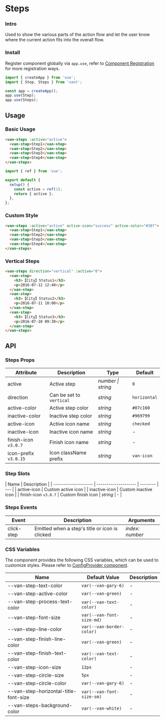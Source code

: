 # Steps

### Intro

Used to show the various parts of the action flow and let the user know where the current action fits into the overall flow.

### Install

Register component globally via `app.use`, refer to [Component Registration](#/en-US/advanced-usage#zu-jian-zhu-ce) for more registration ways.

```js
import { createApp } from 'vue';
import { Step, Steps } from 'vant';

const app = createApp();
app.use(Step);
app.use(Steps);
```

## Usage

### Basic Usage

```html
<van-steps :active="active">
  <van-step>Step1</van-step>
  <van-step>Step2</van-step>
  <van-step>Step3</van-step>
  <van-step>Step4</van-step>
</van-steps>
```

```js
import { ref } from 'vue';

export default {
  setup() {
    const active = ref(1);
    return { active };
  },
};
```

### Custom Style

```html
<van-steps :active="active" active-icon="success" active-color="#38f">
  <van-step>Step1</van-step>
  <van-step>Step2</van-step>
  <van-step>Step3</van-step>
  <van-step>Step4</van-step>
</van-steps>
```

### Vertical Steps

```html
<van-steps direction="vertical" :active="0">
  <van-step>
    <h3>【City】Status1</h3>
    <p>2016-07-12 12:40</p>
  </van-step>
  <van-step>
    <h3>【City】Status2</h3>
    <p>2016-07-11 10:00</p>
  </van-step>
  <van-step>
    <h3>【City】Status3</h3>
    <p>2016-07-10 09:30</p>
  </van-step>
</van-steps>
```

## API

### Steps Props

| Attribute | Description | Type | Default |
| --- | --- | --- | --- |
| active | Active step | _number \| string_ | `0` |
| direction | Can be set to `vertical` | _string_ | `horizontal` |
| active-color | Active step color | _string_ | `#07c160` |
| inactive-color | Inactive step color | _string_ | `#969799` |
| active-icon | Active icon name | _string_ | `checked` |
| inactive-icon | Inactive icon name | _string_ | - |
| finish-icon `v3.0.7` | Finish icon name | _string_ | - |
| icon-prefix `v3.0.15` | Icon className prefix | _string_ | `van-icon` |

### Step Slots

| Name                 | Description          |
| -------------------- | -------------------- | -------- | --- |
| active-icon          | Custom active icon   |
| inactive-icon        | Custom inactive icon |
| finish-icon `v3.0.7` | Custom finish icon   | _string_ | -   |

### Steps Events

| Event | Description | Arguments |
| --- | --- | --- |
| click-step | Emitted when a step's title or icon is clicked | _index: number_ |

### CSS Variables

The component provides the following CSS variables, which can be used to customize styles. Please refer to [ConfigProvider component](#/en-US/config-provider).

| Name | Default Value | Description |
| --- | --- | --- |
| --van-step-text-color | `var(--van-gary-6)` | - |
| --van-step-active-color | `var(--van-green)` | - |
| --van-step-process-text-color | `var(--van-text-color)` | - |
| --van-step-font-size | `var(--van-font-size-md)` | - |
| --van-step-line-color | `var(--van-border-color)` | - |
| --van-step-finish-line-color | `var(--van-green)` | - |
| --van-step-finish-text-color | `var(--van-text-color)` | - |
| --van-step-icon-size | `12px` | - |
| --van-step-circle-size | `5px` | - |
| --van-step-circle-color | `var(--van-gary-6)` | - |
| --van-step-horizontal-title-font-size | `var(--van-font-size-sm)` | - |
| --van-steps-background-color | `var(--van-white)` | - |
